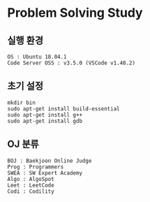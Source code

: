 # Problem Solving Study

## 실행 환경
```
OS : Ubuntu 18.04.1
Code Server OSS : v3.5.0 (VSCode v1.48.2)
```

## 초기 설정
```
mkdir bin
sudo apt-get install build-essential
sudo apt-get install g++
sudo apt-get install gdb
```

## OJ 분류
```
BOJ : Baekjoon Online Judge
Prog : Programmers
SWEA : SW Expert Academy
Algo : AlgoSpot
Leet : LeetCode
Codi : Codility
```
